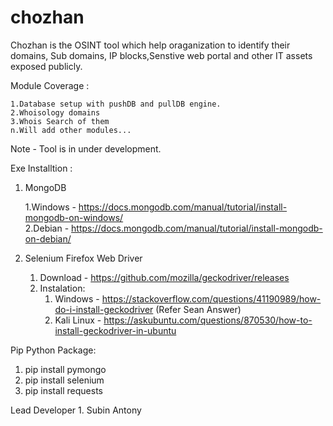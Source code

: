 # chozhan

Chozhan is the OSINT tool which help oraganization to identify their domains, Sub domains, IP blocks,Senstive web portal and other IT assets exposed publicly.

Module Coverage :

    1.Database setup with pushDB and pullDB engine.
    2.Whoisology domains
    3.Whois Search of them
    n.Will add other modules...

Note - Tool is in under development.

Exe Installtion :

1. MongoDB

    1.Windows - https://docs.mongodb.com/manual/tutorial/install-mongodb-on-windows/ <br/>
    2.Debian - https://docs.mongodb.com/manual/tutorial/install-mongodb-on-debian/<br/>

2. Selenium Firefox Web Driver

    1. Download - https://github.com/mozilla/geckodriver/releases<br/>
    2. Instalation:<br/>
        1. Windows - https://stackoverflow.com/questions/41190989/how-do-i-install-geckodriver (Refer Sean Answer)<br/>
        2. Kali Linux  - https://askubuntu.com/questions/870530/how-to-install-geckodriver-in-ubuntu<br/>

Pip Python Package:

1.  pip install pymongo
2.  pip install selenium
3.  pip install requests

Lead Developer
    1. Subin Antony